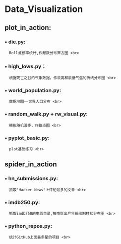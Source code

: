 # Data_Visualization
## plot_in_action:
### • die.py:<br>
      Roll点频率统计,作频数分布直方图 <br>
### • high_lows.py：<br>
      根据死亡之谷的气象数据，作最高和最低气温的折线分布图 <br>
### • world_population.py: <br>
      数据地图——世界人口分布 <br>      
### • random_walk.py + rw_visual.py: <br>
      模拟随机漫步，作散点图 <br>
### • pyplot_basic.py: <br>
      plot基础练习 <br>
      
## spider_in_action
### • hn_submissions.py: <br>
      抓取'Hacker News'上评论最多的文章 <br>
### • imdb250.py: <br>
      抓取imdb250的电影目录,按电影出产年份绘制柱状分布图 <br>
### • python_repos.py:
      统计GitHub上面最多星的项目 <br>
      



